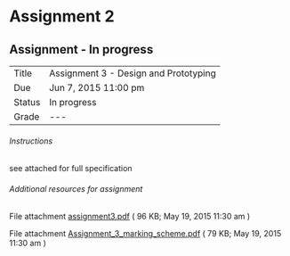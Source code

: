 # Assignment 2

## Assignment - In progress

| | |
| --- | --- |
| Title |	Assignment 3 - Design and Prototyping |
| Due |	Jun 7, 2015 11:00 pm |
| Status | In progress |
| Grade | --- |

###### Instructions
see attached for full specification

###### Additional resources for assignment

File attachment [assignment3.pdf](assets/assignment3.pdf)	( 96 KB; May 19, 2015 11:30 am )

File attachment [Assignment_3_marking_scheme.pdf](assets/Assignment_3_marking_scheme.pdf)	( 79 KB; May 19, 2015 11:30 am )
